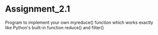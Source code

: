 # Assignment_2.1
Program to implement your own myreduce() function which works exactly like Python's built-in function reduce() and filter()
